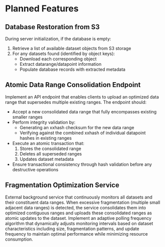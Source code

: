 # Planned Features

## Database Restoration from S3
During server initialization, if the database is empty:
1. Retrieve a list of available dataset objects from S3 storage
2. For any datasets found (identified by object keys):
   - Download each corresponding object
   - Extract datarange/datapoint information
   - Populate database records with extracted metadata


## Atomic Data Range Consolidation Endpoint
Implement an API endpoint that enables clients to upload an optimized data range that supersedes multiple existing ranges. The endpoint should:
- Accept a new consolidated data range that fully encompasses existing smaller ranges
- Perform integrity validation by:
  - Generating an xxhash checksum for the new data range
  - Verifying against the combined xxhash of individual datapoint hashes in existing ranges
- Execute an atomic transaction that:
  1. Stores the consolidated range
  2. Deletes all superseded ranges
  3. Updates dataset metadata
- Ensure transactional consistency through hash validation before any destructive operations


## Fragmentation Optimization Service
External background service that continuously monitors all datasets and their constituent data ranges. When excessive fragmentation (multiple small adjacent data ranges) is detected, the service consolidates them into optimized contiguous ranges and uploads these consolidated ranges as atomic updates to the dataset. Implement an adaptive polling frequency algorithm that dynamically adjusts monitoring intervals based on dataset characteristics including size, fragmentation patterns, and update frequency to maintain optimal performance while minimizing resource consumption.
